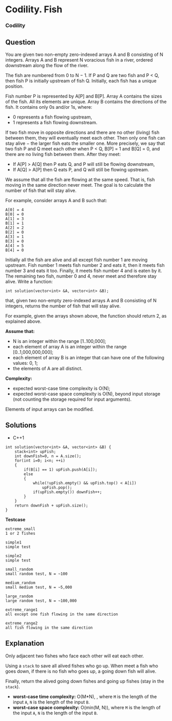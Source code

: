 # Codility. Fish

### Codility

## Question

You are given two non-empty zero-indexed arrays A and B consisting of N integers. Arrays A and B represent N voracious fish in a river, ordered downstream along the flow of the river.

The fish are numbered from 0 to N − 1. If P and Q are two fish and P < Q, then fish P is initially upstream of fish Q. Initially, each fish has a unique position.

Fish number P is represented by A[P] and B[P]. Array A contains the sizes of the fish. All its elements are unique. Array B contains the directions of the fish. It contains only 0s and/or 1s, where:

* 0 represents a fish flowing upstream,
* 1 represents a fish flowing downstream.

If two fish move in opposite directions and there are no other (living) fish between them, they will eventually meet each other. Then only one fish can stay alive − the larger fish eats the smaller one. More precisely, we say that two fish P and Q meet each other when P < Q, B[P] = 1 and B[Q] = 0, and there are no living fish between them. After they meet:

* If A[P] > A[Q] then P eats Q, and P will still be flowing downstream,
* If A[Q] > A[P] then Q eats P, and Q will still be flowing upstream.

We assume that all the fish are flowing at the same speed. That is, fish moving in the same direction never meet. The goal is to calculate the number of fish that will stay alive.

For example, consider arrays A and B such that:
```
A[0] = 4 
B[0] = 0 
A[1] = 3 
B[1] = 1 
A[2] = 2 
B[2] = 0 
A[3] = 1 
B[3] = 0 
A[4] = 5 
B[4] = 0
```

Initially all the fish are alive and all except fish number 1 are moving upstream. Fish number 1 meets fish number 2 and eats it, then it meets fish number 3 and eats it too. Finally, it meets fish number 4 and is eaten by it. The remaining two fish, number 0 and 4, never meet and therefore stay alive.
Write a function:

`int solution(vector<int> &A, vector<int> &B);`

that, given two non-empty zero-indexed arrays A and B consisting of N integers, returns the number of fish that will stay alive.

For example, given the arrays shown above, the function should return 2, as explained above.

**Assume that:**

* N is an integer within the range [1..100,000];
* each element of array A is an integer within the range [0..1,000,000,000];
* each element of array B is an integer that can have one of the following values: 0, 1;
* the elements of A are all distinct.

**Complexity:**

* expected worst-case time complexity is O(N);
* expected worst-case space complexity is O(N), beyond input storage (not counting the storage required for input arguments).

Elements of input arrays can be modified.

## Solutions

* C++1
```
int solution(vector<int> &A, vector<int> &B) {
    stack<int> upFish;
    int downFish=0, n = A.size();
    for(int i=0; i<n; ++i)
    {
        if(B[i] == 1) upFish.push(A[i]);
        else
        {
            while(!upFish.empty() && upFish.top() < A[i])
                upFish.pop();
            if(upFish.empty()) downFish++;
        }
    }
    return downFish + upFish.size();
}
```

**Testcase**
```
extreme_small 
1 or 2 fishes

simple1 
simple test

simple2 
simple test

small_random 
small random test, N = ~100

medium_random 
small medium test, N = ~5,000

large_random 
large random test, N = ~100,000

extreme_range1 
all except one fish flowing in the same direction

extreme_range2 
all fish flowing in the same direction
```

## Explanation

Only adjacent two fishes who face each other will eat each other.

Using a `stack` to save all alived fishes who go up. When meet a fish who goes down, if there is no fish who goes up, a going down fish will alive.

Finally, return the alived going down fishes and going up fishes (stay in the `stack`).

* **worst-case time complexity:** O(M*N), , where `M` is the length of the input `A`, `N` is the length of the input `B`.
* **worst-case space complexity:** O(min(M, N)), where `M` is the length of the input `A`, `N` is the length of the input `B`.